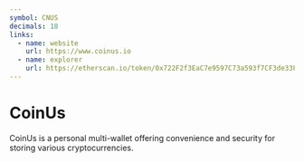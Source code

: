 ```yaml
---
symbol: CNUS
decimals: 18
links:
  - name: website
    url: https://www.coinus.io
  - name: explorer
    url: https://etherscan.io/token/0x722F2f3EaC7e9597C73a593f7CF3de33Fbfc3308
---
```


# CoinUs

CoinUs is a personal multi-wallet offering convenience and security for storing various cryptocurrencies.
